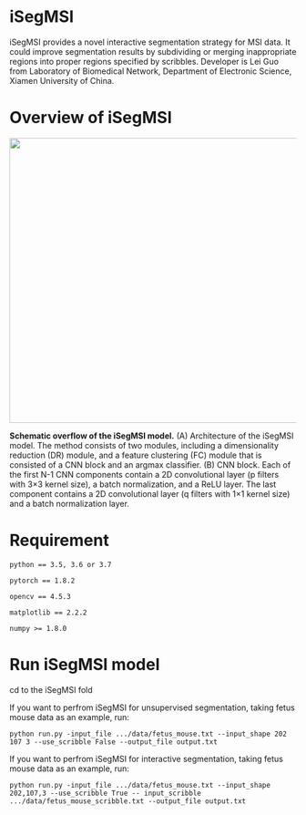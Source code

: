 # iSegMSI

iSegMSI provides a novel interactive segmentation strategy for MSI data. It could improve segmentation results by  subdividing or merging inappropriate regions into proper regions specified by scribbles. Developer is Lei Guo from Laboratory of Biomedical Network, Department of Electronic Science, Xiamen University of China.

# Overview of iSegMSI

<div align=center>
<img src="https://user-images.githubusercontent.com/70273368/172561018-b1ccd866-36b4-4890-9cb3-88e367191c19.png" width="600" height="500" /><br/>
</div>

__Schematic overflow of the iSegMSI model.__ (A) Architecture of the iSegMSI model. The method consists of two modules, including a dimensionality reduction (DR) module, and a feature clustering (FC) module that is consisted of a CNN block and an argmax classifier. (B) CNN block. Each of the first N-1 CNN components contain a 2D convolutional layer (p filters with 3×3 kernel size), a batch normalization, and a ReLU layer. The last component contains a 2D convolutional layer (q filters with 1×1 kernel size) and a batch normalization layer. 

# Requirement

    python == 3.5, 3.6 or 3.7
    
    pytorch == 1.8.2
    
    opencv == 4.5.3
    
    matplotlib == 2.2.2

    numpy >= 1.8.0
    

# Run iSegMSI model

cd to the iSegMSI fold

If you want to perfrom iSegMSI for unsupervised segmentation, taking fetus mouse data as an example, run:

    python run.py -input_file .../data/fetus_mouse.txt --input_shape 202 107 3 --use_scribble False --output_file output.txt

If you want to perfrom iSegMSI for interactive segmentation, taking fetus mouse data as an example, run:

    python run.py -input_file .../data/fetus_mouse.txt --input_shape 202,107,3 --use_scribble True -- input_scribble .../data/fetus_mouse_scribble.txt --output_file output.txt

    



